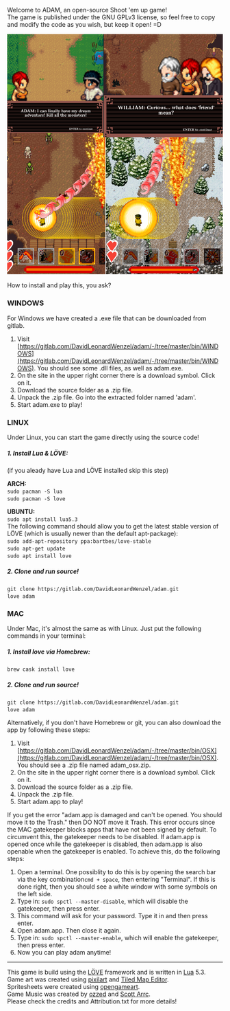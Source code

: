 Welcome to ADAM, an open-source Shoot 'em up game!  
The game is published under the GNU GPLv3 license, so feel free to copy and modify the code as you wish, but keep it open! =D

![Promo Art](dev/promotion/promo.png)

How to install and play this, you ask?  



### WINDOWS

For Windows we have created a .exe file that can be downloaded from gitlab. 
1. Visit [https://gitlab.com/DavidLeonardWenzel/adam/-/tree/master/bin/WINDOWS](https://gitlab.com/DavidLeonardWenzel/adam/-/tree/master/bin/WINDOWS). You should see some .dll files, as well as adam.exe.
2. On the site in the upper right corner there is a download symbol. Click on it.
3. Download the source folder as a .zip file.
4. Unpack the .zip file. Go into the extracted folder named 'adam'.
5. Start adam.exe to play!


### LINUX

Under Linux, you can start the game directly using the source code!  
##### 1. Install Lua & LÖVE:    
(if you aleady have Lua and LÖVE installed skip this step)     
  
**ARCH:**  
`sudo pacman -S lua`  
`sudo pacman -S love`  
  
**UBUNTU:**   
`sudo apt install lua5.3`    
The following command should allow you to get the latest stable version of LÖVE (which is usually newer than the default apt-package):  
`sudo add-apt-repository ppa:bartbes/love-stable`  
`sudo apt-get update`  
`sudo apt install love`

##### 2. Clone and run source!
`git clone https://gitlab.com/DavidLeonardWenzel/adam.git`  
`love adam`  


### MAC

Under Mac, it's almost the same as with Linux. Just put the following commands in your terminal:  

##### 1. Install love via Homebrew:
`brew cask install love`

##### 2. Clone and run source!
`git clone https://gitlab.com/DavidLeonardWenzel/adam.git`  
`love adam`  

Alternatively, if you don't have Homebrew or git, you can also download the app by following these steps:
1. Visit [https://gitlab.com/DavidLeonardWenzel/adam/-/tree/master/bin/OSX](https://gitlab.com/DavidLeonardWenzel/adam/-/tree/master/bin/OSX). You should see a .zip file named adam_osx.zip.
2. On the site in the upper right corner there is a download symbol. Click on it.
3. Download the source folder as a .zip file.
4. Unpack the .zip file.
5. Start adam.app to play!

If you get the error "adam.app is damaged and can't be opened. You should move it to the Trash." then DO NOT move it Trash. 
This error occurs since the MAC gatekeeper blocks apps that have not been signed by default. 
To circumvent this, the gatekeeper needs to be disabled. If adam.app is opened once while the gatekeeper is disabled, then adam.app is also openable when the gatekeeper is enabled. To achieve this, do the following steps:
1. Open a terminal. One possiblity to do this is by opening the search bar via the key combination`cmd + space`, then entering "Terminal". If this is done right, then you should see a white window with some symbols on the left side.
2. Type in: `sudo spctl --master-disable`, which will disable the gatekeeper, then press enter.
3. This command will ask for your password. Type it in and then press enter.
4. Open adam.app. Then close it again.
5. Type in: `sudo spctl --master-enable`, which will enable the gatekeeper, then press enter.
6. Now you can play adam anytime!

---
This game is build using the [LÖVE](https://love2d.org/) framework and is written in [Lua](https://www.lua.org/) 5.3.   
Game art was created using [pixilart](https://www.pixilart.com/) and [Tiled Map Editor](https://www.mapeditor.org/).  
Spritesheets were created using [opengameart](https://opengameart.org/).   
Game Music was created by [ozzed](http://ozzed.net) and [Scott Arrc](https://scottarc.bandcamp.com).  
Please check the credits and Attribution.txt for more details!
